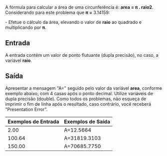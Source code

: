A fórmula para calcular a área de uma circunferência é: **area = π . raio2**. Considerando para este problema que **π =** 3.14159:

\- Efetue o cálculo da área, elevando o valor de **raio** ao quadrado e multiplicando por **π**.

## Entrada

A entrada contém um valor de ponto flutuante (dupla precisão), no caso, a variável **raio**.

## Saída

Apresentar a mensagem "A=" seguido pelo valor da variável **area**, conforme exemplo abaixo, com 4 casas após o ponto decimal. Utilize variáveis de dupla precisão (double). Como todos os problemas, não esqueça de imprimir o fim de linha após o resultado, caso contrário, você receberá "Presentation Error".

| Exemplos de Entrada | Exemplos de Saída |
| ------------------- | ----------------- |
| 2.00                | A=12.5664         |
| 100.64              | A=31819.3103      |
| 150.00              | A=70685.7750      |